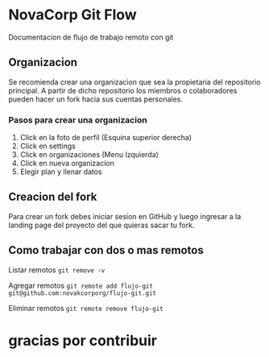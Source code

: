 # NovaCorp Git Flow

Documentacion de flujo de trabajo remoto con git

## Organizacion

Se recomienda crear una organizacion que sea la propietaria del repositorio principal. A partir
de dicho repositorio los miembros o colaboradores pueden hacer un fork hacia sus cuentas
personales.

### Pasos para crear una organizacion

1. Click en la foto de perfil (Esquina superior derecha)
2. Click en settings
3. Click en organizaciones (Menu Izquierda)
4. Click en nueva organizacion
5. Elegir plan y llenar datos

## Creacion del fork

Para crear un fork debes iniciar sesion en GitHub y luego ingresar a la landing page del
proyecto del que quieras sacar tu fork.

## Como trabajar con dos o mas remotos

Listar remotos
`git remove -v`

Agregar remotos
`git remote add flujo-git git@github.com:novakcorporg/flujo-git.git`

Eliminar remotos
`git remote remove flujo-git`

# gracias por contribuir
